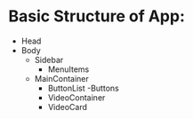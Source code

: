 # Basic Structure of App:

- Head
- Body
  - Sidebar
    - MenuItems
  - MainContainer
    - ButtonList
      -Buttons
    - VideoContainer
    - VideoCard

